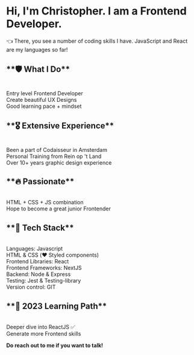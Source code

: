 <h1>Hi, I'm Christopher. I am a Frontend Developer.</h1>

👈 There, you see a number of coding skills I have. JavaScript and React are my languages so far!

<h2>**🛡️ What I Do**</h2><br />
Entry level Frontend Developer<br />
Create beautiful UX Designs<br />
Good learning pace + mindset<br />

<h2>**🎖️ Extensive Experience**</h2><br />
Been a part of Codaisseur in Amsterdam<br />
Personal Training from Rein op 't Land<br />
Over 10+ years graphic design experience<br />

<h2>**🔥 Passionate**</h2><br />
HTML + CSS + JS combination<br />
Hope to become a great junior Frontender<br />

<h2>**🤖 Tech Stack**</h2><br />
Languages: Javascript<br />
HTML & CSS (❤️ Styled components)<br />
Frontend Libraries: React<br />
Frontend Frameworks: NextJS<br />
Backend: Node & Express<br />
Testing: Jest & Testing-library<br />
Version control: GIT<br />

<h2>**🔭 2023 Learning Path**</h2><br />
Deeper dive into ReactJS ✅<br />
Generate more Frontend skills<br />

**Do reach out to me if you want to talk!**

